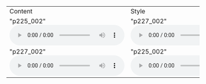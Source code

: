 <table>
  <tr>
    <td>Content</td>
    <td>Style</td>
    <td>Conversion</td>
  </tr>
  <tr>
    <td>
          "p225_002"
          <audio controls autoplay>
                <source src="https://github.com/w7852410/audio_sample/raw/main/Conversion/p225/p225_002_mic1.wav" type="audio/mpeg">
          </audio></td>
    <td>
          "p227_002"
          <audio controls autoplay>
                <source src="https://github.com/w7852410/audio_sample/raw/main/Conversion/p227/p227_002_mic1.wav" type="audio/mpeg">
          </audio></td>
    <td>
          "Female_to_Male"
          <audio controls autoplay>
                <source src="https://github.com/w7852410/audio_sample/raw/main/Conversion/900/Female_to_Male_S2VC_same_sentence.wav" type="audio/mpeg">
          </audio></td>
  </tr>
   <tr>
    <td>
          "p227_002"
          <audio controls autoplay>
                <source src="https://github.com/w7852410/audio_sample/raw/main/Conversion/p227/p227_002_mic1.wav" type="audio/mpeg">
          </audio></td>
    <td>
          "p225_002"
          <audio controls autoplay>
                <source src="https://github.com/w7852410/audio_sample/raw/main/Conversion/p225/p225_002_mic1.wav" type="audio/mpeg">
          </audio></td>
    <td>
          "Male_to_Female"
          <audio controls autoplay>
                <source src="https://github.com/w7852410/audio_sample/raw/main/Conversion/900/Male_to_Female_S2VC_same_sentence.wav" type="audio/mpeg">
          </audio></td>
  </tr>
</table>

